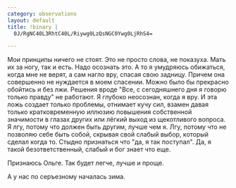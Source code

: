 ```yaml
--- 
category: observations
layout: default
title: !binary |
  0J/RgNC40L3RhtC40L/Riywg0LzQsNGC0Ywg0LjRhS4=

---
```

Мои принципы ничего не стоят. Это не просто слова, не показуха. Мать их за ногу, так и есть. Надо осознать это. А то я умудряюсь обижаться, когда мне не верят, а сам нагло вру, спасая свою задницу. Причем она совершенно не нуждается в моем спасении.  Можно было бы прекрасно обойтись и без лжи. Решения вроде "Все, с сегодняшнего дня я говорю только правду" не работают. Я глубоко неосознан, когда я вру. 
И эта ложь создает только проблемы, отнимает кучу сил, взамен давая только кратковременную иллюзию повышения собственной значимости в глазах других или лёгкий выход из щекотливого вопроса.
Я лгу, потому что должен быть другим, лучше чем я. Лгу, потому что не позволяю себе быть собой, скрывая свой слабый выбор, который сделал когда то. Стыдно признаться что "да, я так поступал". Да, я такой безответственный, слабый и бог знает что еще.

Признаюсь Ольге. Так будет легче, лучше и проще.

А у нас по серъезному началась зима.
